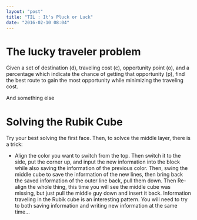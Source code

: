 ```yaml
---
layout: "post"
title: "TIL : It's Pluck or Luck"
date: "2016-02-10 08:04"
---
```


# The lucky traveler problem

Given a set of destination (d), traveling cost (c), opportunity point (o), and a percentage which indicate the chance of getting that opportunity (p), find the best route to gain the most opportunity while minimizing the traveling cost.

And something else

# Solving the Rubik Cube

Try your best solving the first face. Then, to solvce the middle layer, there is a trick:

+ Align the color you want to switch from the top. Then switch it to the side, put the corner up, and input the new information into the block while also saving the information of the previous color. Then, swing the middle cube to save the information of the new lines, then bring back the saved information of the outer line back, pull them down. Then Re-align the whole thing, this time you will see the middle cube was missing, but just pull the middle guy down and insert it back. Information traveling in the Rubik cube is an interesting pattern. You will need to try to both saving information and writing new information at the same time...
